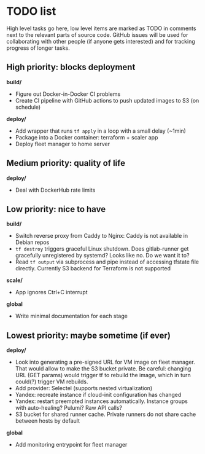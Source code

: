 # TODO list

High level tasks go here, low level items are marked as TОDO in comments next
to the relevant parts of source code. GitHub issues will be used for
collaborating with other people (if anyone gets interested) and for tracking
progress of longer tasks.


## High priority: blocks deployment

**build/**

- Figure out Docker-in-Docker CI problems
- Create CI pipeline with GitHub actions to push updated images to S3 (on schedule)

**deploy/**

- Add wrapper that runs `tf apply` in a loop with a small delay (~1min)
- Package into a Docker container: terraform + scaler app
- Deploy fleet manager to home server


## Medium priority: quality of life

**deploy/**

- Deal with DockerHub rate limits


## Low priority: nice to have

**build/**

- Switch reverse proxy from Caddy to Nginx: Caddy is not available in Debian repos
- `tf destroy` triggers graceful Linux shutdown. Does gitlab-runner get
  gracefully unregistered by systemd? Looks like no. Do we want it to?
- Read `tf output` via subprocess and pipe instead of accessing tfstate file
  directly. Currently S3 backend for Terraform is not supported

**scale/**

- App ignores Ctrl+C interrupt

**global**

- Write minimal documentation for each stage


## Lowest priority: maybe sometime (if ever)

**deploy/**

- Look into generating a pre-signed URL for VM image on fleet manager.
  That would allow to make the S3 bucket private.
  Be careful: changing URL (GET params) would trigger tf to rebuild the image,
  which in turn could(?) trigger VM rebuilds.
- Add provider: Selectel (supports nested virtualization)
- Yandex: recreate instance if cloud-init configuration has changed
- Yandex: restart preempted instances automatically. Instance groups with
  auto-healing? Pulumi? Raw API calls?
- S3 bucket for shared runner cache. Private runners do not share cache
  between hosts by default

**global**

- Add monitoring entrypoint for fleet manager
